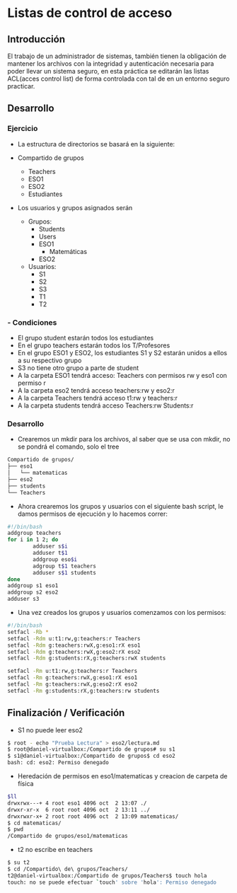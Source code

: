 # Listas de control de acceso

## Introducción 
El trabajo de un administrador de sistemas, también tienen la obligación de mantener los archivos con la integridad y autenticación necesaria para poder llevar un sistema seguro, en esta práctica se editarán las listas ACL(acces control list) de forma controlada con tal de en un entorno seguro practicar.

## Desarrollo

### Ejercicio
- La estructura de directorios se basará en la siguiente: 
- Compartido de grupos 
  - Teachers 
  - ESO1
  - ESO2
  - Estudiantes

- Los usuarios y grupos asignados serán
  - Grupos: 
    - Students
    - Users
    - ESO1
      - Matemáticas
    - ESO2
  - Usuarios:
    - S1
    - S2
    - S3 
    - T1
    - T2

### - Condiciones
  - El grupo student estarán todos los estudiantes
  - En el grupo teachers estarán todos los T/Profesores
  - En el grupo ESO1 y ESO2, los estudiantes S1 y S2 estarán unidos a ellos a su respectivo grupo
  - S3 no tiene otro grupo a parte de student
  - A la carpeta ESO1 tendrá acceso: Teachers con permisos rw y eso1 con permiso r
  - A la carpeta eso2 tendrá acceso teachers:rw y eso2:r
  - A la carpeta Teachers tendrá acceso t1:rw y teachers:r
  - A la carpeta students tendrá acceso Teachers:rw Students:r

### Desarrollo

- Crearemos un mkdir para los archivos, al saber que se usa con mkdir, no se pondrá el comando, solo el tree
```bash
Compartido de grupos/
├── eso1
│   └── matematicas
├── eso2
├── students
└── Teachers
```

- Ahora crearemos los grupos y usuarios con el siguiente bash script, le damos permisos de ejecución y lo hacemos correr:
```bash
#!/bin/bash
addgroup teachers
for i in 1 2; do
        adduser s$i
        adduser t$1
        addgroup eso$i
        adgroup t$1 teachers
        adduser s$1 students
done
addgroup s1 eso1
addgroup s2 eso2
adduser s3
```

- Una vez creados los grupos y usuarios comenzamos con los permisos:
```bash
#!/bin/bash
setfacl -Rb *
setfacl -Rdm u:t1:rw,g:teachers:r Teachers
setfacl -Rdm g:teachers:rwX,g:eso1:rX eso1
setfacl -Rdm g:teachers:rwX,g:eso2:rX eso2
setfacl -Rdm g:students:rX,g:teachers:rwX students

setfacl -Rm u:t1:rw,g:teachers:r Teachers
setfacl -Rm g:teachers:rwX,g:eso1:rX eso1
setfacl -Rm g:teachers:rwX,g:eso2:rX eso2
setfacl -Rm g:students:rX,g:teachers:rw students
```

## Finalización / Verificación

- S1 no puede leer eso2
```bash
$ root - echo "Prueba Lectura" > eso2/lectura.md
$ root@daniel-virtualbox:/Compartido de grupos# su s1
$ s1@daniel-virtualbox:/Compartido de grupos$ cd eso2
bash: cd: eso2: Permiso denegado
```

- Heredación de permisos en eso1/matematicas y creacion de carpeta de física
```bash
$ll
drwxrwx---+ 4 root eso1 4096 oct  2 13:07 ./
drwxr-xr-x  6 root root 4096 oct  2 13:11 ../
drwxrwxr-x+ 2 root root 4096 oct  2 13:09 matematicas/
$ cd matematicas/
$ pwd
/Compartido de grupos/eso1/matematicas
```

- t2 no escribe en teachers
```bash
$ su t2
$ cd /Compartido\ de\ grupos/Teachers/
t2@daniel-virtualbox:/Compartido de grupos/Teachers$ touch hola
touch: no se puede efectuar `touch' sobre 'hola': Permiso denegado
```
